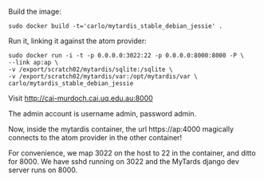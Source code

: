 Build the image:

    sudo docker build -t='carlo/mytardis_stable_debian_jessie' .

Run it, linking it against the atom provider:

    sudo docker run -i -t -p 0.0.0.0:3022:22 -p 0.0.0.0:8000:8000 -P \
    --link ap:ap \
    -v /export/scratch02/mytardis/sqlite:/sqlite \
    -v /export/scratch02/mytardis/var:/opt/mytardis/var \
    carlo/mytardis_stable_debian_jessie

Visit http://cai-murdoch.cai.uq.edu.au:8000

The admin account is username admin, password admin.

Now, inside the mytardis container, the url https://ap:4000 magically
connects to the atom provider in the other container!

For convenience, we map 3022 on the host to 22 in the container, and
ditto for 8000. We have sshd running on 3022 and the MyTards django
dev server runs on 8000.
